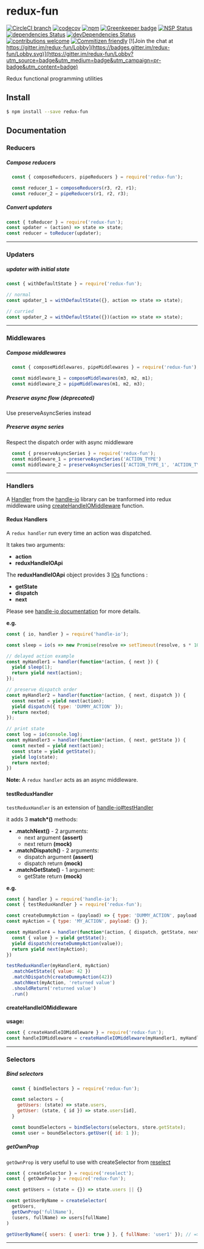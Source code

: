 redux-fun
===============

[![CircleCI branch](https://img.shields.io/circleci/project/github/guillaumearm/redux-fun/master.svg)](https://circleci.com/gh/guillaumearm/redux-fun)
[![codecov](https://codecov.io/gh/guillaumearm/redux-fun/branch/master/graph/badge.svg)](https://codecov.io/gh/guillaumearm/redux-fun)
[![npm](https://img.shields.io/npm/v/redux-fun.svg)](https://www.npmjs.com/package/redux-fun)
[![Greenkeeper badge](https://badges.greenkeeper.io/guillaumearm/redux-fun.svg)](https://greenkeeper.io/)
[![NSP Status](https://nodesecurity.io/orgs/trapcodien/projects/b0aa847e-a5c4-4758-9aab-d4e23d15d3d1/badge)](https://nodesecurity.io/orgs/trapcodien/projects/b0aa847e-a5c4-4758-9aab-d4e23d15d3d1)
[![dependencies Status](https://david-dm.org/guillaumearm/redux-fun/status.svg)](https://david-dm.org/guillaumearm/redux-fun)
[![devDependencies Status](https://david-dm.org/guillaumearm/redux-fun/dev-status.svg)](https://david-dm.org/guillaumearm/redux-fun?type=dev)
[![contributions welcome](https://img.shields.io/badge/contributions-welcome-brightgreen.svg?style=flat)](https://github.com/guillaumearm/redux-fun/blob/master/CONTRIBUTING.md)
[![Commitizen friendly](https://img.shields.io/badge/commitizen-friendly-brightgreen.svg)](http://commitizen.github.io/cz-cli/)
[![Join the chat at https://gitter.im/redux-fun/Lobby](https://badges.gitter.im/redux-fun/Lobby.svg)](https://gitter.im/redux-fun/Lobby?utm_source=badge&utm_medium=badge&utm_campaign=pr-badge&utm_content=badge)

Redux functional programming utilities

## Install
```bash
$ npm install --save redux-fun
```

## Documentation


### Reducers

##### Compose reducers
```js
  const { composeReducers, pipeReducers } = require('redux-fun');

  const reducer_1 = composeReducers(r3, r2, r1);
  const reducer_2 = pipeReducers(r1, r2, r3);
```

##### Convert updaters
```js
const { toReducer } = require('redux-fun');
const updater = (action) => state => state;
const reducer = toReducer(updater);
```

----------------------

### Updaters
##### updater with initial state
```js
const { withDefaultState } = require('redux-fun');

// normal
const updater_1 = withDefaultState({}, action => state => state);

// curried
const updater_2 = withDefaultState({})(action => state => state);
```
----------------------

### Middlewares

##### Compose middlewares
```js
  const { composeMiddlewares, pipeMiddlewares } = require('redux-fun');

  const middleware_1 = composeMiddlewares(m3, m2, m1);
  const middleware_2 = pipeMiddlewares(m1, m2, m3);
```

##### Preserve async flow (deprecated)
Use preserveAsyncSeries instead

##### Preserve async series
Respect the dispatch order with async middleware
```js
  const { preserveAsyncSeries } = require('redux-fun');
  const middleware_1 = preserveAsyncSeries('ACTION_TYPE')
  const middleware_2 = preserveAsyncSeries(['ACTION_TYPE_1', 'ACTION_TYPE_2'])
```
----------------------

### Handlers
A [Handler](https://github.com/guillaumearm/handle-io/#handlers) from the [handle-io](https://github.com/guillaumearm/handle-io) library can be tranformed into redux middleware using [createHandleIOMiddleware](https://github.com/guillaumearm/redux-fun#createhandleiomiddleware) function.

#### Redux Handlers

A `redux handler` run every time an action was dispatched.

It takes two arguments:
- **action**
- **reduxHandleIOApi**



The **reduxHandleIOApi** object provides 3 [IOs](https://github.com/guillaumearm/handle-io/#io) functions :
- **getState**
- **dispatch**
- **next**

Please see [handle-io documentation](https://github.com/guillaumearm/handle-io/#readme) for more details.

**e.g.**

```js
const { io, handler } = require('handle-io');

const sleep = io(s => new Promise(resolve => setTimeout(resolve, s * 1000)));

// delayed action example
const myHandler1 = handler(function*(action, { next }) {
  yield sleep(1);
  return yield next(action);
});

// preserve dispatch order
const myHandler2 = handler(function*(action, { next, dispatch }) {
  const nexted = yield next(action);
  yield dispatch({ type: 'DUMMY_ACTION' });
  return nexted;
});

// print state
const log = io(console.log);
const myHandler3 = handler(function*(action, { next, getState }) {
  const nexted = yield next(action);
  const state = yield getState();
  yield log(state);
  return nexted;
})
```

**Note:** A `redux handler` acts as an async middleware.

#### testReduxHandler

`testReduxHandler` is an extension of [handle-io#testHandler](https://github.com/guillaumearm/handle-io/#test-side-effects-orchestration-without-pain)

it adds 3 **match\*()** methods:
- **.matchNext()** - 2 arguments:
  - next argument **(assert)**
  - next return **(mock)**
- **.matchDispatch()** - 2 arguments:
  - dispatch argument **(assert)**
  - dispatch return **(mock)**
- **.matchGetState()** - 1 argument:
  - getState return **(mock)**

**e.g.**
```js
const { handler } = require('handle-io');
const { testReduxHandler } = require('redux-fun');

const createDummyAction = (payload) => { type: 'DUMMY_ACTION', payload }
const myAction = { type: 'MY_ACTION', payload: {} };

const myHandler4 = handler(function*(action, { dispatch, getState, next }) {
  const { value } = yield getState();
  yield dispatch(createDummyAction(value));
  return yield next(myAction);
})

testReduxHandler(myHandler4, myAction)
  .matchGetState({ value: 42 })
  .matchDispatch(createDummyAction(42))
  .matchNext(myAction, 'returned value')
  .shouldReturn('returned value')
  .run()
```

#### createHandleIOMiddleware

**usage:**
```js
const { createHandleIOMiddleware } = require('redux-fun');
const handleIOMiddleware = createHandleIOMiddleware(myHandler1, myHandler2, myHandler3, myHandler4)
```

----------------------
### Selectors

##### Bind selectors

```js
  const { bindSelectors } = require('redux-fun');

  const selectors = {
    getUsers: (state) => state.users,
    getUser: (state, { id }) => state.users[id],
  }

  const boundSelectors = bindSelectors(selectors, store.getState);
  const user = boundSelectors.getUser({ id: 1 });
```

##### getOwnProp

`getOwnProp` is very useful to use with createSelector from [reselect](https://github.com/reactjs/reselect)

```js
const { createSelector } = require('reselect');
const { getOwnProp } = require('redux-fun');

const getUsers = (state = {}) => state.users || {}

const getUserByName = createSelector(
  getUsers,
  getOwnProp('fullName'),
  (users, fullName) => users[fullName]
)

getUserByName({ users: { user1: true } }, { fullName: 'user1' }); // => true
```
----------------------
